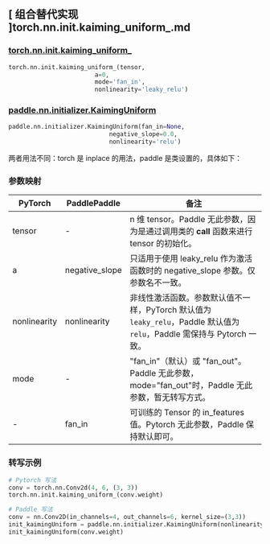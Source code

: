 ## [ 组合替代实现 ]torch.nn.init.kaiming_uniform_.md

### [torch.nn.init.kaiming_uniform_](https://pytorch.org/docs/stable/nn.init.html?highlight=kaiming_uniform_#torch.nn.init.kaiming_uniform_)

```python
torch.nn.init.kaiming_uniform_(tensor,
                        a=0,
                        mode='fan_in',
                        nonlinearity='leaky_relu')
```

### [paddle.nn.initializer.KaimingUniform](https://www.paddlepaddle.org.cn/documentation/docs/zh/api/paddle/nn/initializer/KaimingUniform_cn.html)

```python
paddle.nn.initializer.KaimingUniform(fan_in=None,
                            negative_slope=0.0,
                            nonlinearity='relu')
```

两者用法不同：torch 是 inplace 的用法，paddle 是类设置的，具体如下：

### 参数映射
| PyTorch       | PaddlePaddle | 备注                                                   |
| ------------- | ------------ | ------------------------------------------------------ |
| tensor        | -          | n 维 tensor。Paddle 无此参数，因为是通过调用类的 __call__ 函数来进行 tensor 的初始化。    |
| a        | negative_slope     | 只适用于使用 leaky_relu 作为激活函数时的 negative_slope 参数。仅参数名不一致。    |
| nonlinearity     |  nonlinearity        |  非线性激活函数。参数默认值不一样，PyTorch 默认值为`leaky_relu`，Paddle 默认值为`relu`，Paddle 需保持与 Pytorch 一致。            |
| mode         | -        | "fan_in"（默认）或 "fan_out"。Paddle 无此参数，mode="fan_out"时，Paddle 无此参数，暂无转写方式。   |
| -          | fan_in        | 可训练的 Tensor 的 in_features 值。Pytorch 无此参数，Paddle 保持默认即可。               |

### 转写示例
```python
# Pytorch 写法
conv = torch.nn.Conv2d(4, 6, (3, 3))
torch.nn.init.kaiming_uniform_(conv.weight)

# Paddle 写法
conv = nn.Conv2D(in_channels=4, out_channels=6, kernel_size=(3,3))
init_kaimingUniform = paddle.nn.initializer.KaimingUniform(nonlinearity='leaky_relu')
init_kaimingUniform(conv.weight)
```
